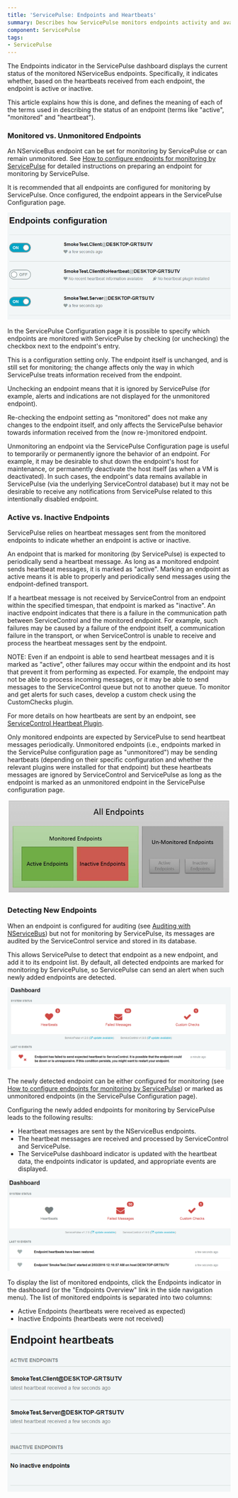 ```yaml
---
title: 'ServicePulse: Endpoints and Heartbeats'
summary: Describes how ServicePulse monitors endpoints activity and availability using heartbeat messages
component: ServicePulse
tags:
- ServicePulse
---
```


The Endpoints indicator in the ServicePulse dashboard displays the current status of the monitored NServiceBus endpoints. Specifically, it indicates whether, based on the heartbeats received from each endpoint, the endpoint is active or inactive.

This article explains how this is done, and defines the meaning of each of the terms used in describing the status of an endpoint (terms like "active", "monitored" and "heartbeat").

<!--![ServicePulse Dashboard Indicators (all green)](images/indicators-green.png)-->


### Monitored vs. Unmonitored Endpoints

An NServiceBus endpoint can be set for monitoring by ServicePulse or can remain unmonitored. See [How to configure endpoints for monitoring by ServicePulse](/servicepulse/how-to-configure-endpoints-for-monitoring.md) for detailed instructions on preparing an endpoint for monitoring by ServicePulse.

It is recommended that all endpoints are configured for monitoring by ServicePulse. Once configured, the endpoint appears in the ServicePulse Configuration page.

![ServicePulse Configuration page](images/sp-configuration-page.png 'width=500')

In the ServicePulse Configuration page it is possible to specify which endpoints are monitored with ServicePulse by checking (or unchecking) the checkbox next to the endpoint's entry.

This is a configuration setting only. The endpoint itself is unchanged, and is still set for monitoring; the change affects only the way in which ServicePulse treats information received from the endpoint.

Unchecking an endpoint means that it is ignored by ServicePulse (for example, alerts and indications are not displayed for the unmonitored endpoint).

Re-checking the endpoint setting as "monitored" does not make any changes to the endpoint itself, and only affects the ServicePulse behavior towards information received from the (now re-)monitored endpoint.

Unmonitoring an endpoint via the ServicePulse Configuration page is useful to temporarily or permanently ignore the behavior of an endpoint. For example, it may be desirable to shut down the endpoint's host for maintenance, or permanently deactivate the host itself (as when a VM is deactivated). In such cases, the endpoint's data remains available in ServicePulse (via the underlying ServiceControl database) but it may not be desirable to receive any notifications from ServicePulse related to this intentionally disabled endpoint.


### Active vs. Inactive Endpoints

ServicePulse relies on heartbeat messages sent from the monitored endpoints to indicate whether an endpoint is active or inactive.

An endpoint that is marked for monitoring (by ServicePulse) is expected to periodically send a heartbeat message. As long as a monitored endpoint sends heartbeat messages, it is marked as "active". Marking an endpoint as active means it is able to properly and periodically send messages using the endpoint-defined transport.

If a heartbeat message is not received by ServiceControl from an endpoint within the specified timespan, that endpoint is marked as "inactive". An inactive endpoint indicates that there is a failure in the communication path between ServiceControl and the monitored endpoint. For example, such failures may be caused by a failure of the endpoint itself, a communication failure in the transport, or when ServiceControl is unable to receive and process the heartbeat messages sent by the endpoint.

NOTE: Even if an endpoint is able to send heartbeat messages and it is marked as "active", other failures may occur within the endpoint and its host that prevent it from performing as expected. For example, the endpoint may not be able to process incoming messages, or it may be able to send messages to the ServiceControl queue but not to another queue. To monitor and get alerts for such cases, develop a custom check using the CustomChecks plugin.

For more details on how heartbeats are sent by an endpoint, see [ServiceControl Heartbeat Plugin](/servicecontrol/plugins/heartbeat.md).

Only monitored endpoints are expected by ServicePulse to send heartbeat messages periodically. Unmonitored endpoints (i.e., endpoints marked in the ServicePulse configuration page as "unmonitored") may be sending heartbeats (depending on their specific configuration and whether the relevant plugins were installed for that endpoint) but these heartbeats messages are ignored by ServiceControl and ServicePulse as long as the endpoint is marked as an unmonitored endpoint in the ServicePulse configuration page.

![Sets of Endpoints: Monitored (active and inactive) vs. Unmonitored](images/endpoints-sets-monitored-active.png 'width=500')


### Detecting New Endpoints

When an endpoint is configured for auditing (see [Auditing with NServiceBus](/nservicebus/operations/auditing.md)) but not for monitoring by ServicePulse, its messages are audited by the ServiceControl service and stored in its database.

This allows ServicePulse to detect that endpoint as a new endpoint, and add it to its endpoint list. By default, all detected endpoints are marked for monitoring by ServicePulse, so ServicePulse can send an alert when such newly added endpoints are detected.

![Detected New Endpoints](images/detect-new-endpoints.png 'width=500')

The newly detected endpoint can be either configured for monitoring (see [How to configure endpoints for monitoring by ServicePulse](/servicepulse/how-to-configure-endpoints-for-monitoring.md)) or marked as unmonitored endpoints (in the ServicePulse Configuration page).

Configuring the newly added endpoints for monitoring by ServicePulse leads to the following results:

 * Heartbeat messages are sent by the NServiceBus endpoints.
 * The heartbeat messages are received and processed by ServiceControl and ServicePulse.
 * The ServicePulse dashboard indicator is updated with the heartbeat data, the endpoints indicator is updated, and appropriate events are displayed.

![Received heartbeats from new endpoints](images/received-heartbeats-from-new-endpoints.png 'width=500')

To display the list of monitored endpoints, click the Endpoints indicator in the dashboard (or the "Endpoints Overview" link in the side navigation menu). The list of monitored endpoints is separated into two columns:

 * Active Endpoints (heartbeats were received as expected)
 * Inactive Endpoints (heartbeats were not received)

![Endpoints Overview](images/endpoints-overview.png 'width=500')
